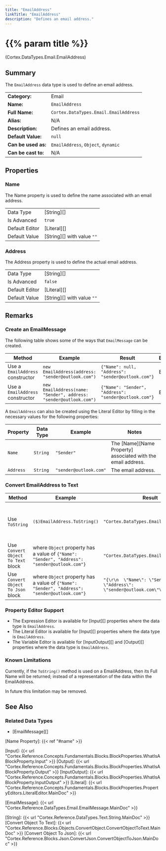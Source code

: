 ```yaml
---
title: "EmailAddress"
linkTitle: "EmailAddress"
description: "Defines an email address."
---
```


# {{% param title %}}

<p class="namespace">(Cortex.DataTypes.Email.EmailAddress)</p>

## Summary

The `EmailAddress` data type is used to define an email address.

| | |
|-|-|
| **Category:**          | Email                                                  |
| **Name:**              | `EmailAddress`                                         |
| **Full Name:**         | `Cortex.DataTypes.Email.EmailAddress`                  |
| **Alias:**             | N/A                                                    |
| **Description:**       | Defines an email address.                              |
| **Default Value:**     | `null`                                                 |
| **Can be used as:**    | `EmailAddress`, `Object`, `dynamic`                    |
| **Can be cast to:**    | N/A                                                    |

## Properties

### Name

The Name property is used to define the name associated with an email address.

| | |
|--------------------|---------------------------|
| Data Type | [String][] |
| Is Advanced | `true` |
| Default Editor | [Literal][] |
| Default Value | [String][] with value `""` |

### Address

The Address property is used to define the actual email address.

| | |
|--------------------|---------------------------|
| Data Type | [String][] |
| Is Advanced | `false` |
| Default Editor | [Literal][] |
| Default Value | [String][] with value `""` |

## Remarks

### Create an EmailMessage

The following table shows some of the ways that `EmailMessage` can be created.

| Method | Example | Result | Editor&nbsp;Support | Notes |
|-|-|-|-|-|
| Use a `EmailAddress` constructor | `new EmailAddress(address: "sender@outlook.com")`| `{"Name": null, "Address": "sender@outlook.com"}` | Expression | N/A |
| Use a `EmailAddress` constructor | `new EmailAddress(name: "Sender", address: "sender@outlook.com")`| `{"Name": "Sender", "Address": "sender@outlook.com"}` | Expression | N/A |

A `EmailAddress` can also be created using the Literal Editor by filling in the necessary values for the following properties:

| Property | Data Type | Example | Notes |
|-|-|-|-|
| `Name` | `String` | `"Sender"` | The [Name][Name Property] associated with the email address. |
| `Address` | `String` | `"sender@outlook.com"` | The email address. |

### Convert EmailAddress to Text

| Method | Example | Result | Editor&nbsp;Support | Notes |
|-|-|-|-|-|
| Use `ToString` | `($)EmailAddress.ToString()` | `"Cortex.DataTypes.Email.EmailAddress"` | Expression | ToString will return the Full Name of the EmailAddress Data Type |
| Use `Convert Object To Text` block | where `Object` property has a value of `{"Name": "Sender", "Address": "sender@outlook.com"}` | `"Cortex.DataTypes.Email.EmailAddress"` | N/A  | See [Convert Object To Text][] |
| Use `Convert Object To Json` block | where `Object` property has a value of `{"Name": "Sender", "Address": "sender@outlook.com"}` | `"{\r\n  \"Name\": \"Sender\",\r\n  \"Address\": \"sender@outlook.com\"\r\n}"` | N/A  | See [Convert Object To Json][] |

### Property Editor Support

* The Expression Editor is available for [Input][] properties where the data type is `EmailAddress`.
* The Literal Editor is available for [Input][] properties where the data type is `EmailAddress`.
* The Variable Editor is available for [InputOutput][] and [Output][] properties where the data type is `EmailAddress`.
  
### Known Limitations

Currently, if the `ToString()` method is used on a EmailAddress, then its Full Name will be returned; instead of a representation of the data within the EmailAddress.

In future this limitation may be removed.

## See Also

### Related Data Types

* [EmailMessage][]

[Name Property]: {{< ref "#name" >}}

[Input]: {{< url "Cortex.Reference.Concepts.Fundamentals.Blocks.BlockProperties.WhatIsABlockProperty.Input" >}}
[Output]: {{< url "Cortex.Reference.Concepts.Fundamentals.Blocks.BlockProperties.WhatIsABlockProperty.Output" >}}
[InputOutput]: {{< url "Cortex.Reference.Concepts.Fundamentals.Blocks.BlockProperties.WhatIsABlockProperty.InputOutput" >}}
[Literal]: {{< url "Cortex.Reference.Concepts.Fundamentals.Blocks.BlockProperties.PropertyEditors.LiteralEditor.MainDoc" >}}

[EmailMessage]: {{< url "Cortex.Reference.DataTypes.Email.EmailMessage.MainDoc" >}}

[String]: {{< url "Cortex.Reference.DataTypes.Text.String.MainDoc" >}}
[Convert Object To Text]: {{< url "Cortex.Reference.Blocks.Objects.ConvertObject.ConvertObjectToText.MainDoc" >}}
[Convert Object To Json]: {{< url "Cortex.Reference.Blocks.Json.ConvertJson.ConvertObjectToJson.MainDoc" >}}
